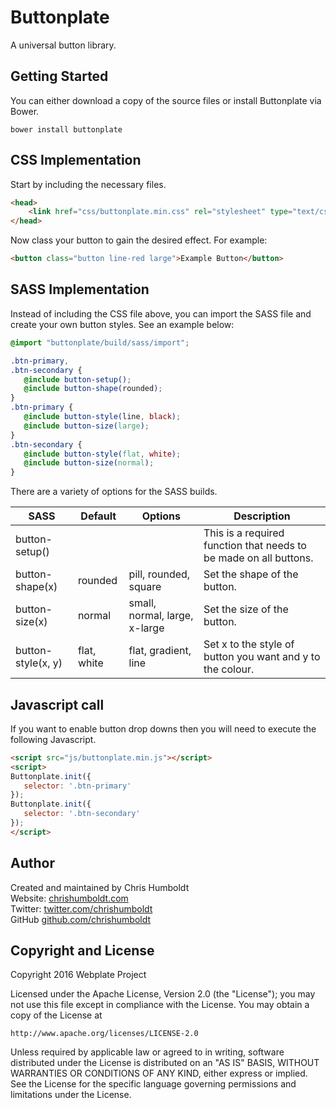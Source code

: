 # Buttonplate
A universal button library.

## Getting Started
You can either download a copy of the source files or install Buttonplate via Bower.

```
bower install buttonplate
```

## CSS Implementation
Start by including the necessary files.

```html
<head>
	<link href="css/buttonplate.min.css" rel="stylesheet" type="text/css">
</head>
```

Now class your button to gain the desired effect. For example:

```html
<button class="button line-red large">Example Button</button>
```

## SASS Implementation
Instead of including the CSS file above, you can import the SASS file and create your own button styles. See an example below:

```scss
@import "buttonplate/build/sass/import";

.btn-primary,
.btn-secondary {
   @include button-setup();
   @include button-shape(rounded);
}
.btn-primary {
   @include button-style(line, black);
   @include button-size(large);
}
.btn-secondary {
   @include button-style(flat, white);
   @include button-size(normal);
}
```

There are a variety of options for the SASS builds.

SASS | Default | Options | Description
---- | ---- | ---- | ----
button-setup() | | | This is a required function that needs to be made on all buttons.
button-shape(x) | rounded | pill, rounded, square | Set the shape of the button.
button-size(x) | normal | small, normal, large, x-large | Set the size of the button.
button-style(x, y) | flat, white | flat, gradient, line | Set x to the style of button you want and y to the colour.

## Javascript call
If you want to enable button drop downs then you will need to execute the following Javascript.

```html
<script src="js/buttonplate.min.js"></script>
<script>
Buttonplate.init({
   selector: '.btn-primary'
});
Buttonplate.init({
   selector: '.btn-secondary'
});
</script>
```

## Author
Created and maintained by Chris Humboldt<br>
Website: <a href="http://chrishumboldt.com/">chrishumboldt.com</a><br>
Twitter: <a href="https://twitter.com/chrishumboldt">twitter.com/chrishumboldt</a><br>
GitHub <a href="https://github.com/chrishumboldt">github.com/chrishumboldt</a><br>

## Copyright and License
Copyright 2016 Webplate Project

Licensed under the Apache License, Version 2.0 (the "License");
you may not use this file except in compliance with the License.
You may obtain a copy of the License at

    http://www.apache.org/licenses/LICENSE-2.0

Unless required by applicable law or agreed to in writing, software
distributed under the License is distributed on an "AS IS" BASIS,
WITHOUT WARRANTIES OR CONDITIONS OF ANY KIND, either express or implied.
See the License for the specific language governing permissions and
limitations under the License.
